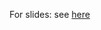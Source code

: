 For slides: see [here](https://docs.google.com/presentation/d/1nenNnMR-kt4TiFrBNj2hAz3ASGdnHrMQ4b2_Mkgb-n8/edit#slide=id.g2fa9c504d17_0_47)
